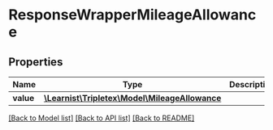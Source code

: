 # ResponseWrapperMileageAllowance

## Properties
Name | Type | Description | Notes
------------ | ------------- | ------------- | -------------
**value** | [**\Learnist\Tripletex\Model\MileageAllowance**](MileageAllowance.md) |  | [optional] 

[[Back to Model list]](../../README.md#documentation-for-models) [[Back to API list]](../../README.md#documentation-for-api-endpoints) [[Back to README]](../../README.md)

